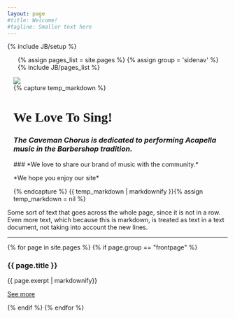 ```yaml
---
layout: page
#title: Welcome!
#tagline: Smaller text here
---
```

{% include JB/setup %}

<!-- Navigation -->
<div class="row">
  <div class="span2">
    <ul class="c-nav-side">
      {% assign pages_list = site.pages %}
      {% assign group = 'sidenav' %}
      {% include JB/pages_list %}
    </ul>
  </div>
  <div class="span10 banner-section">
    <div class="row-fluid" style="padding-left: 1em">
      <div class="span8">
        <div class="framecontainer">
          <img src="http://www.cavemanchorus.org/images/american2.jpg" class="framed" />
        </div>
      </div>
      <div class="span4">
{% capture temp_markdown %}
<h2 style="font-family:verdana;color:#gggggg;font-family: 'Racing Sans One', cursive;font-size:30px;">We Love To Sing!</h2>
 <p></p>
<h3> <i> The Caveman Chorus is dedicated to performing Acapella music in the Barbershop tradition.</i></h3>
<p></p>
### *We love to share our brand of music with the community.*
<p></p>
*We hope you enjoy our site*

{% endcapture %}
{{ temp_markdown | markdownify }}{% assign temp_markdown = nil %}
      </div>
    </div>
  </div>
</div>

Some sort of text that goes across the whole page, since it is not in a row.
Even more text, which because this is markdown, is treated as text in a text
document, not taking into account the new lines.

----

<div class="row">
{% for page in site.pages %}
  {% if page.group == "frontpage" %}
  <div class="span4">
    <h3>{{ page.title }}</h3>
    {{ page.exerpt | markdownify}}
    <p>
      <a class="btn btn-info btn-mini pull-right" href="{{page.url}}">See more</a>
    </p>
  </div>
  {% endif %}
{% endfor %}
</div>